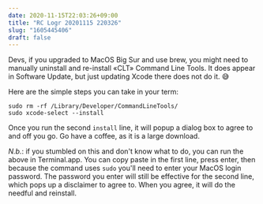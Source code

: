 ```yaml
---
date: 2020-11-15T22:03:26+09:00
title: "RC Logr 20201115 220326"
slug: "1605445406"
draft: false
---
```


Devs, if you upgraded to MacOS Big Sur and use brew, you might need to manually uninstall and re-install «CLT» Command Line Tools. It does appear in Software Update, but just updating Xcode there does not do it. 😅

Here are the simple steps you can take in your term:

```
sudo rm -rf /Library/Developer/CommandLineTools/
sudo xcode-select --install
```

Once you run the second `install` line, it will popup a dialog box to agree to and off you go. Go have a coffee, as it is a large download. 

*N.b.*: if you stumbled on this and don't know what to do, you can run the above in Terminal.app. You can copy paste in the first line, press enter, then because the command uses `sudo` you'll need to enter your MacOS login password. The password you enter will still be effective for the second line, which pops up a disclaimer to agree to. When you agree, it will do the needful and reinstall. 
